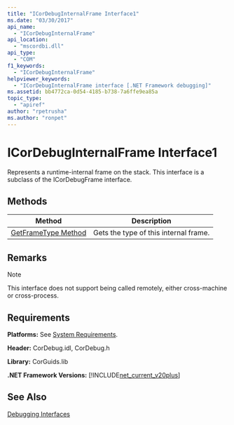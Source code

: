 ```yaml
---
title: "ICorDebugInternalFrame Interface1"
ms.date: "03/30/2017"
api_name: 
  - "ICorDebugInternalFrame"
api_location: 
  - "mscordbi.dll"
api_type: 
  - "COM"
f1_keywords: 
  - "ICorDebugInternalFrame"
helpviewer_keywords: 
  - "ICorDebugInternalFrame interface [.NET Framework debugging]"
ms.assetid: bb4772ca-0d54-4185-b738-7a6ffe9ea85a
topic_type: 
  - "apiref"
author: "rpetrusha"
ms.author: "ronpet"
---
```

# ICorDebugInternalFrame Interface1
Represents a runtime-internal frame on the stack. This interface is a subclass of the ICorDebugFrame interface.  
  
## Methods  
  
|Method|Description|  
|------------|-----------------|  
|[GetFrameType Method](../../../../docs/framework/unmanaged-api/debugging/icordebuginternalframe-getframetype-method.md)|Gets the type of this internal frame.|  
  
## Remarks  
  
> [!NOTE]
>  This interface does not support being called remotely, either cross-machine or cross-process.  
  
## Requirements  
 **Platforms:** See [System Requirements](../../../../docs/framework/get-started/system-requirements.md).  
  
 **Header:** CorDebug.idl, CorDebug.h  
  
 **Library:** CorGuids.lib  
  
 **.NET Framework Versions:** [!INCLUDE[net_current_v20plus](../../../../includes/net-current-v20plus-md.md)]  
  
## See Also  
 [Debugging Interfaces](../../../../docs/framework/unmanaged-api/debugging/debugging-interfaces.md)
